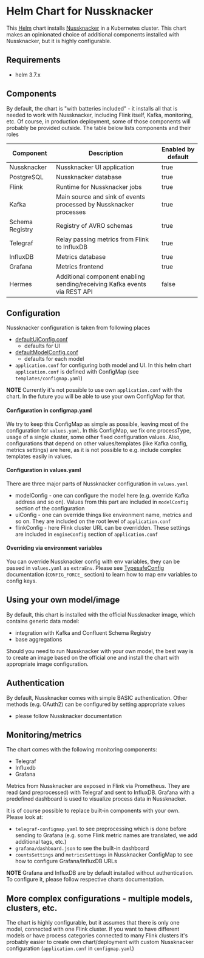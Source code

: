 Helm Chart for Nussknacker
==========================

This [Helm](https://github.com/kubernetes/helm) chart installs [Nussknacker](https://nussknacker.io/)
in a Kubernetes cluster. This chart makes an opinionated choice of additional components installed with Nussknacker, but
it is highly configurable.

Requirements
------------

- helm 3.7.x

Components
----------
By default, the chart is "with batteries included" - it installs all that is needed to work with Nussknacker, including
Flink itself, Kafka, monitoring, etc. Of course, in production deployment, some of those components will probably be
provided outside. The table below lists components and their roles

| Component       | Description                                                               | Enabled by default              |
| ------------    | -----------------                                                         | ------------------------------- |
| Nussknacker     | Nussknacker UI application                                                | true                            |
| PostgreSQL      | Nussknacker database                                                      | true                            |
| Flink           | Runtime for Nussknacker jobs                                              | true                            |
| Kafka           | Main source and sink of events processed by Nussknacker processes         | true                            |
| Schema Registry | Registry of AVRO schemas                                                  | true                            |
| Telegraf        | Relay passing metrics from Flink to InfluxDB                              | true                            |
| InfluxDB        | Metrics database                                                          | true                            |
| Grafana         | Metrics frontend                                                          | true                            |
| Hermes          | Additional component enabling sending/receiving Kafka events via REST API | false                           |

Configuration
-------------

Nussknacker configuration is taken from following places

- [defaultUiConfig.conf](https://github.com/TouK/nussknacker/blob/staging/ui/server/src/main/resources/defaultUiConfig.conf)
    - defaults for UI
- [defaultModelConfig.conf](https://github.com/TouK/nussknacker/blob/staging/engine/flink/generic/src/main/resources/defaultModelConfig.conf)
    - defaults for each model
- ```application.conf``` for configuring both model and UI. In this helm chart ```application.conf``` is defined with
  ConfigMap (see ```templates/configmap.yaml```)

**NOTE** Currently it's not possible to use own ```application.conf``` with the chart. In the future you will be able to
use your own ConfigMap for that.

#### Configuration in configmap.yaml

We try to keep this ConfigMap as simple as possible, leaving most of the configuration for ```values.yaml```. In this
ConfigMap, we fix one processType, usage of a single cluster, some other fixed configuration values. Also,
configurations that depend on other values/templates (like Kafka config, metrics settings) are here, as it is not
possible to e.g. include complex templates easily in values.

#### Configuration in values.yaml

There are three major parts of Nussknacker configuration in ```values.yaml```

- modelConfig - one can configure the model here (e.g. override Kafka address and so on). Values from this part are
  included in ```modelConfig``` section of the configuration
- uiConfig - one can override things like environment name, metrics and so on. They are included on the root level
  of ```application.conf```
- flinkConfig - here Flink cluster URL can be overridden. These settings are included in ```engineConfig``` section
  of ```application.conf ```

#### Overriding via environment variables

You can override Nussknacker config with env variables, they can be passed in ```values.yaml```
as ```extraEnv```. Please
see [TypesafeConfig](https://github.com/lightbend/config#optional-system-or-env-variable-overrides)
documentation (```CONFIG_FORCE_``` section) to learn how to map env variables to config keys.


Using your own model/image
---------------------
By default, this chart is installed with the official Nussknacker image, which contains generic data model:

- integration with Kafka and Confluent Schema Registry
- base aggregations

Should you need to run Nussknacker with your own model, the best way is to create an image based on the official one and
install the chart with appropriate image configuration.

Authentication
--------------
By default, Nussknacker comes with simple BASIC authentication. Other methods
(e.g. OAuth2) can be configured by setting appropriate values

- please follow Nussknacker documentation

Monitoring/metrics
----------
The chart comes with the following monitoring components:

- Telegraf
- Influxdb
- Grafana

Metrics from Nussknacker are exposed in Flink via Prometheus. They are read (and preprocessed)
with Telegraf and sent to InfluxDB. Grafana with a predefined dashboard is used to visualize process data in
Nussknacker.

It is of course possible to replace built-in components with your own. Please look at:

- ```telegraf-configmap.yaml``` to see preprocessing which is done before sending to Grafana (e.g. some Flink metric
  names are translated, we add additional tags, etc.)
- ```grafana/dashboard.json``` to see the built-in dashboard
- ```countsSettings``` and ```metricsSettings``` in Nussknacker ConfigMap to see how to configure Grafana/InfluxDB URLs

**NOTE** Grafana and InfluxDB are by default installed without authentication. To configure it, please follow respective
charts documentation.


More complex configurations - multiple models, clusters, etc.
------------------------------------------------------------
The chart is highly configurable, but it assumes that there is only one model, connected with one Flink cluster. If you
want to have different models or have process categories connected to many Flink clusters it's probably easier to create
own chart/deployment with custom Nussknacker configuration (```application.conf``` in ```configmap.yaml```)
